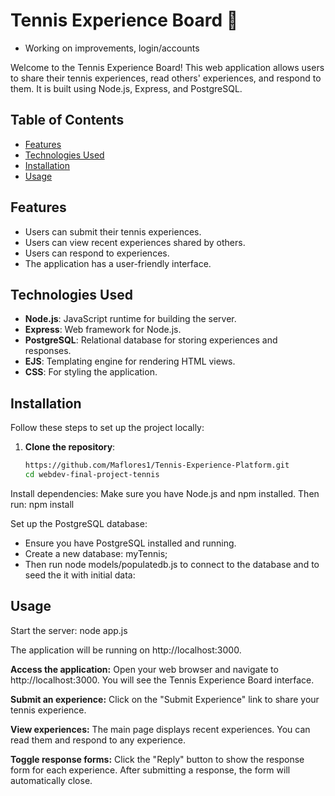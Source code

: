 # Tennis Experience Board 🎾 
- Working on improvements, login/accounts

Welcome to the Tennis Experience Board! This web application allows users to share their tennis experiences, read others' experiences, and respond to them. It is built using Node.js, Express, and PostgreSQL.

## Table of Contents

- [Features](#features)
- [Technologies Used](#technologies-used)
- [Installation](#installation)
- [Usage](#usage)

## Features

- Users can submit their tennis experiences.
- Users can view recent experiences shared by others.
- Users can respond to experiences.
- The application has a user-friendly interface.

## Technologies Used

- **Node.js**: JavaScript runtime for building the server.
- **Express**: Web framework for Node.js.
- **PostgreSQL**: Relational database for storing experiences and responses.
- **EJS**: Templating engine for rendering HTML views.
- **CSS**: For styling the application.

## Installation

Follow these steps to set up the project locally:

1. **Clone the repository**:
   ```bash
   https://github.com/Maflores1/Tennis-Experience-Platform.git
   cd webdev-final-project-tennis

Install dependencies: Make sure you have Node.js and npm installed. Then run:
npm install

Set up the PostgreSQL database:
- Ensure you have PostgreSQL installed and running.
- Create a new database: myTennis;
- Then run node models/populatedb.js to connect to the database and to seed the it with initial data:

## Usage
Start the server:
node app.js

The application will be running on http://localhost:3000.

**Access the application:** Open your web browser and navigate to http://localhost:3000. You will see the Tennis Experience Board interface.

**Submit an experience:** Click on the "Submit Experience" link to share your tennis experience.

**View experiences:** The main page displays recent experiences. You can read them and respond to any experience.

**Toggle response forms:** Click the "Reply" button to show the response form for each experience. After submitting a response, the form will automatically close.
